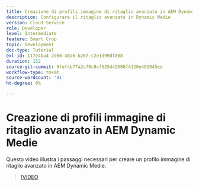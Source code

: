 ```yaml
---
title: Creazione di profili immagine di ritaglio avanzato in AEM Dynamic Medie
description: Configurare il ritaglio avanzato in Dynamic Medie
version: Cloud Service
role: Developer
level: Intermediate
feature: Smart Crop
topic: Development
doc-type: Tutorial
exl-id: 117e4ba4-2d60-40a6-b267-c2e1d99df808
duration: 152
source-git-commit: 9fef4b77a2c70c8cf525d42686f4120e481945ee
workflow-type: tm+mt
source-wordcount: '41'
ht-degree: 0%

---
```


# Creazione di profili immagine di ritaglio avanzato in AEM Dynamic Medie

Questo video illustra i passaggi necessari per creare un profilo immagine di ritaglio avanzato in AEM Dynamic Medie.

>[!VIDEO](https://video.tv.adobe.com/v/335460?quality=12&learn=on)
